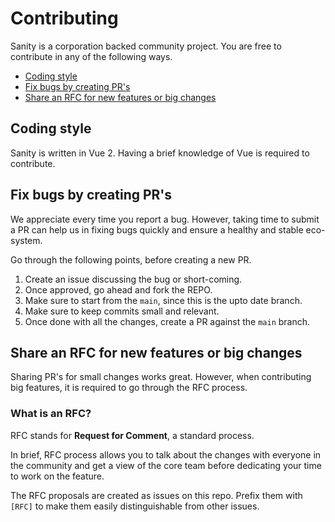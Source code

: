 # Contributing

Sanity is a corporation backed community project. You are free to contribute in any of the following ways.

- [Coding style](coding-style)
- [Fix bugs by creating PR's](fix-bugs-by-creating-prs)
- [Share an RFC for new features or big changes](share-an-rfc-for-new-features-or-big-changes)

## Coding style

Sanity is written in Vue 2. Having a brief knowledge of Vue is required to contribute.

## Fix bugs by creating PR's

We appreciate every time you report a bug. However, taking time to submit a PR can help us in fixing bugs quickly and ensure a healthy and stable eco-system.

Go through the following points, before creating a new PR.

1. Create an issue discussing the bug or short-coming.
2. Once approved, go ahead and fork the REPO.
3. Make sure to start from the `main`, since this is the upto date branch.
4. Make sure to keep commits small and relevant.
5. Once done with all the changes, create a PR against the `main` branch.

## Share an RFC for new features or big changes

Sharing PR's for small changes works great. However, when contributing big features, it is required to go through the RFC process.

### What is an RFC?

RFC stands for **Request for Comment**, a standard process.

In brief, RFC process allows you to talk about the changes with everyone in the community and get a view of the core team before dedicating your time to work on the feature.

The RFC proposals are created as issues on this repo. Prefix them with `[RFC]` to make them easily distinguishable from other issues.
